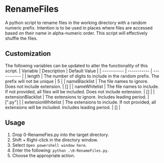 # RenameFiles
A python script to rename files in the working directory with a random numeric prefix. Intention is to be used in places where files are accessed based on their name in alpha-numeric order. This script will effectively shuffle the files.

## Customization
The following variables can be updated to alter the functionality of this script.
| Variable | Description | Default Value |
| ----------- | ----------- | ----------- |
| length | The number of digits to include in the random prefix. The prefix will not be unique | 5 |
| nameBlacklist | The file names to ignore. Does not include extension. | [] |
| nameWhitelist | The file names to include. If not provided, all files will be included. Does not include extension. | [] |
| extensionBlacklist | The extensions to ignore. Includes leading period. | [".py"] |
| extensionWhitelist | The extensions to include. If not provided, all extensions will be included. Includes leading period. | [] |

## Usage
1. Drop 0-RenameFies.py into the target directory.
2. Shift + Right-click in the directory window.
3. Select `Open powershell window here`.
4. Enter the following: `python .\0-RenameFiles.py`.
5. Choose the appropriate action.
